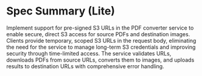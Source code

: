# Spec Summary (Lite)

Implement support for pre-signed S3 URLs in the PDF converter service to enable secure, direct S3 access for source PDFs and destination images. Clients provide temporary, scoped S3 URLs in the request body, eliminating the need for the service to manage long-term S3 credentials and improving security through time-limited access. The service validates URLs, downloads PDFs from source URLs, converts them to images, and uploads results to destination URLs with comprehensive error handling.